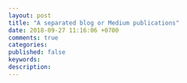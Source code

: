 ```yaml
---
layout: post
title: "A separated blog or Medium publications"
date: 2018-09-27 11:16:06 +0700
comments: true
categories: 
published: false
keywords: 
description: 
---
```


